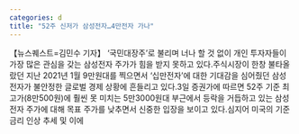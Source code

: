 ```yaml
---
categories: d
title: "52주 신저가 삼성전자…4만전자 가나"
---
```

【뉴스퀘스트=김민수 기자】 ‘국민대장주’로 불리며 너나 할 것 없이 개인 투자자들이 가장 많은 관심을 갖는 삼성전자 주가가 힘을 받지 못하고 있다.주식시장이 한창 불타올랐던 지난 2021년 1월 9만원대를 찍으면서 ‘십만전자’에 대한 기대감을 심어줬던 삼성전자가 불안정한 글로벌 경제 상황에 흔들리고 있다.3일 증권가에 따르면 52주 기준 최고가(8만500원)에 훨씬 못 미치는 5만3000원대 부근에서 등락을 거듭하고 있는 삼성전자 주가에 대해 목표 주가를 낮추면서 신중한 입장을 보이고 있다.심지어 미국의 기준금리 인상 추세 및 이에